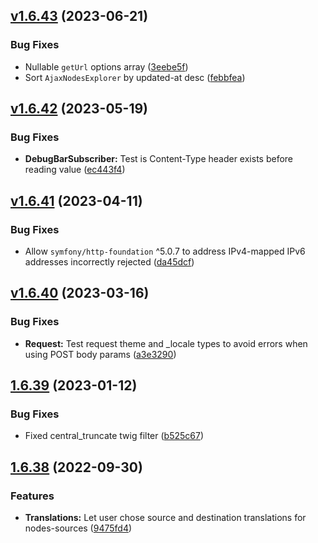 ## [v1.6.43](https://github.com/roadiz/roadiz/compare/v1.6.42...v1.6.43) (2023-06-21)


### Bug Fixes

* Nullable `getUrl` options array ([3eebe5f](https://github.com/roadiz/roadiz/commit/3eebe5f536d924122e60cceafd2428de33b4a77c))
* Sort `AjaxNodesExplorer` by updated-at desc ([febbfea](https://github.com/roadiz/roadiz/commit/febbfeacb8f5ceb8aceb3d6dc8420cb402ec2761))

## [v1.6.42](https://github.com/roadiz/roadiz/compare/v1.6.41...v1.6.42) (2023-05-19)


### Bug Fixes

* **DebugBarSubscriber:** Test is Content-Type header exists before reading value ([ec443f4](https://github.com/roadiz/roadiz/commit/ec443f403ace9678e7d851b1f2dc720997b1b792))

## [v1.6.41](https://github.com/roadiz/roadiz/compare/v1.6.40...v1.6.41) (2023-04-11)


### Bug Fixes

* Allow `symfony/http-foundation` ^5.0.7 to address IPv4-mapped IPv6 addresses incorrectly rejected ([da45dcf](https://github.com/roadiz/roadiz/commit/da45dcf761783997e8d3fec488d272c635d27272))

## [v1.6.40](https://github.com/roadiz/roadiz/compare/v1.6.39...v1.6.40) (2023-03-16)

### Bug Fixes

* **Request:** Test request theme and _locale types to avoid errors when using POST body params ([a3e3290](https://github.com/roadiz/roadiz/commit/a3e3290d1306a1eefae58677de4a365b5c239531))

## [1.6.39](https://github.com/roadiz/roadiz/compare/v1.6.38...v1.6.39) (2023-01-12)

### Bug Fixes

* Fixed central_truncate twig filter ([b525c67](https://github.com/roadiz/roadiz/commit/b525c6792739ad592981cac2afe6763cca078e5e))

## [1.6.38](https://github.com/roadiz/roadiz/compare/v1.6.37...v1.6.38) (2022-09-30)

### Features

* **Translations:** Let user chose source and destination translations for nodes-sources ([9475fd4](https://github.com/roadiz/roadiz/commit/9475fd4e985b8d7d0872294d0678da5b39021714))

